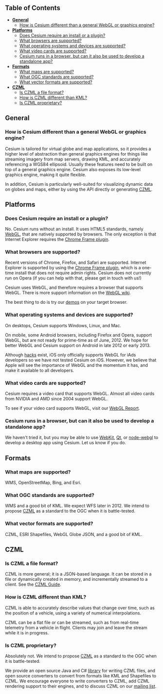 ## Table of Contents

* [**General**](#general)
	* [How is Cesium different than a general WebGL or graphics engine?](#generalDifference)
* [**Platforms**](#platforms)
	* [Does Cesium require an install or a plugin?](#plugin)
	* [What browsers are supported?](#browsers)
	* [What operating systems and devices are supported?](#OS)
	* [What video cards are supported?](#videoCards)
	* [Cesium runs in a browser, but can it also be used to develop a standalone app?](#standalone)
* [**Formats**](#formats)
	* [What maps are supported?](#maps)
	* [What OGC standards are supported?](#OGC)
	* [What vector formats are supported?](#vectorFormats)
* [**CZML**](#czml)
	* [Is CZML a file format?](#czml_format)
	* [How is CZML different than KML?](#czml_kml)
	* [Is CZML proprietary?](#czml_proprietary)

<a id="general"></a>
## General

<a id="generalDifference"></a>
### How is Cesium different than a general WebGL or graphics engine? 

<!-- TODO: Mention precision -->

Cesium is tailored for virtual globe and map applications, so it provides a higher level of abstraction than general graphics engines for things like streaming imagery from map servers, drawing KML, and accurately referencing a WGS84 ellipsoid.  Usually these features need to be built on top of a general graphics engine.  Cesium also exposes its low-level graphics engine, making it quite flexible.

In addition, Cesium is particularly well-suited for visualizing dynamic data on globes and maps, either by using the API directly or generating [CZML](https://github.com/AnalyticalGraphicsInc/cesium/wiki/Cesium-Language-%28CZML%29-Guide).

<a id="platforms"></a>
## Platforms

<a id="plugin"></a>
### Does Cesium require an install or a plugin?

No.  Cesium runs without an install.  It uses HTML5 standards, namely [WebGL](http://www.khronos.org/webgl/), that are natively supported by browsers.  The only exception is that Internet Explorer requires the [Chrome Frame plugin](http://www.google.com/chromeframe).

<a id="browsers"></a>
### What browsers are supported?

Recent versions of Chrome, Firefox, and Safari are supported.  Internet Explorer is supported by using the [Chrome Frame plugin](http://www.google.com/chromeframe), which is a one-time install that does not require admin rights.  Cesium does not currently run on Opera (if you can help with that, please get in touch with us!)

Cesium uses WebGL, and therefore requires a browser that supports WebGL.  There is more support information on the [WebGL wiki](http://www.khronos.org/webgl/wiki/Getting_a_WebGL_Implementation).

The best thing to do is try our [demos](http://cesium.agi.com/) on your target browser.

<a id="OS"></a>
### What operating systems and devices are supported?

On desktops, Cesium supports Windows, Linux, and Mac.

On mobile, some Android browsers, including Firefox and Opera, support WebGL, but are not ready for prime-time as of June, 2012.  We hope for better WebGL and Cesium support on Android in late 2012 or early 2013.

Although [hacks](http://atnan.com/blog/2011/11/03/enabling-and-using-webgl-on-ios/) exist, iOS only officially supports WebGL for iAds developers so we have not tested Cesium on iOS.  However, we believe that Apple will see the importance of WebGL and the momentum it has, and make it available to all developers.

<a id="videoCards"></a>
### What video cards are supported?

Cesium requires a video card that supports WebGL.  Almost all video cards from NVIDIA and AMD since 2004 support WebGL.

To see if your video card supports WebGL, visit our [WebGL Report](http://www.webglreport.com).

<a id="standalone"></a>
### Cesium runs in a browser, but can it also be used to develop a standalone app?

We haven't tried it, but you may be able to use [WebKit](http://www.webkit.org/), [Qt](http://arstechnica.com/business/2012/04/an-in-depth-look-at-qt-5-making-javascript-a-first-class-citizen-for-native-cross-platform-developme/), or [node-webgl](https://github.com/mikeseven/node-webgl) to develop a desktop app using Cesium.  Let us know if you do.

<a id="formats"></a>
## Formats

<a id="maps"></a>
### What maps are supported?

WMS, OpenStreetMap, Bing, and Esri.

<a id="OGC"></a>
### What OGC standards are supported?

WMS and a good bit of KML.  We expect WFS later in 2012.  We intend to propose [CZML](https://github.com/AnalyticalGraphicsInc/cesium/wiki/Cesium-Language-%28CZML%29-Guide) as a standard to the OGC when it is battle-tested.

<a id="vectorFormats"></a>
### What vector formats are supported?

CZML, ESRI Shapefiles, WebGL Globe JSON, and a good bit of KML.

<a id="czml"></a>
## CZML 

<a id="czml_format"></a>
### Is CZML a file format?

CZML is more general; it is a JSON-based language.  It can be stored in a file or dynamically created in memory, and incrementally streamed to a client.  See the [CZML Guide](https://github.com/AnalyticalGraphicsInc/cesium/wiki/Cesium-Language-%28CZML%29-Guide).

<a id="czml_kml"></a>
### How is CZML different than KML?

CZML is able to accurately describe values that change over time, such as the position of a vehicle, using a variety of numerical interpolations.

CZML can be a flat file or can be streamed, such as from real-time telemetry from a vehicle in flight. Clients may join and leave the stream while it is in progress.

<a id="czml_proprietary"></a>
### Is CZML proprietary?

Absolutely not.  We intend to propose [CZML](https://github.com/AnalyticalGraphicsInc/cesium/wiki/Cesium-Language-%28CZML%29-Guide) as a standard to the OGC when it is battle-tested.

We provide an open source Java and C# [library](https://github.com/AnalyticalGraphicsInc/czml-writer) for writing CZML files, and open source converters to convert from formats like KML and Shapefiles to CZML.  We encourage everyone to write converters to CZML, add CZML rendering support to their engines, and to discuss CZML on our [mailing list](https://groups.google.com/forum/#!forum/cesium-dev).